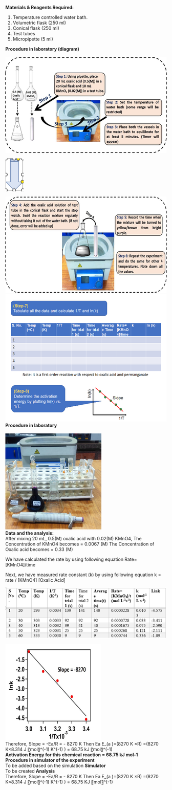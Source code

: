 <b>Materials & Reagents Required: </b>

1)  Temperature controlled water bath.
2)	Volumetric flask (250 ml)
3)	Conical flask (250 ml)
4)	Test tubes
5)	Micropipette (5 ml)

<b>Procedure in laboratory (diagram)</b><br>
<br>
<img src="images/fig2.jpg"  width="800" height="300" alt="">

<centre><img src="images/fig3.png"><cemter>

<img src="images/fig4.jpg" width="800" height="300" alt="">
<br>
<img src="images/fig5.png"width="600" height="400" alt="">
<br>
<b>Procedure in laboratory</b><br>
<br>
<img src="images/fig6.jpg"width="300" height="300" alt="">
<br>
<b>Data and the analysis:</b>
<br>
After mixing 20 mL, 0.5(M) oxalic acid with 0.02(M) KMnO4, 
The Concentration of KMnO4 becomes = 0.0067 (M)
The Concentration of Oxalic acid becomes = 0.33 (M)
 
We have calculated the rate by using following equation
Rate= [KMnO4]/time

Next, we have measured rate constant (k) by using following equation
k = rate / [KMnO4] [Oxalic Acid]<br>

<img src="images/table.png"><br>
<br>
<img src="images/fig7.jpg" width="300" height="300" alt="">
<br>
Therefore, 
Slope = -Ea/R = - 8270 K
 Then Ea  E_(a )=(8270 K ×R)
  =(8270 K×8.314 J 〖mol〗^(-1) K^(-1) )
  = 68.75 kJ 〖mol〗^(-1)
<br>
<b>Activation Energy for this chemical reaction = 68.75 kJ mol-1</b>
<br>
<b>Procedure in simulator of the experiment</b>
<br>
To be added based on the simulation
<b>Simulator</b>
<br>
To be created
<b>Analysis</b>
<br>
Therefore, 
Slope = -Ea/R = - 8270 K
 Then Ea  E_(a )=(8270 K ×R)
  =(8270 K×8.314 J 〖mol〗^(-1) K^(-1) )
  = 68.75 KJ 〖mol〗^(-1)











